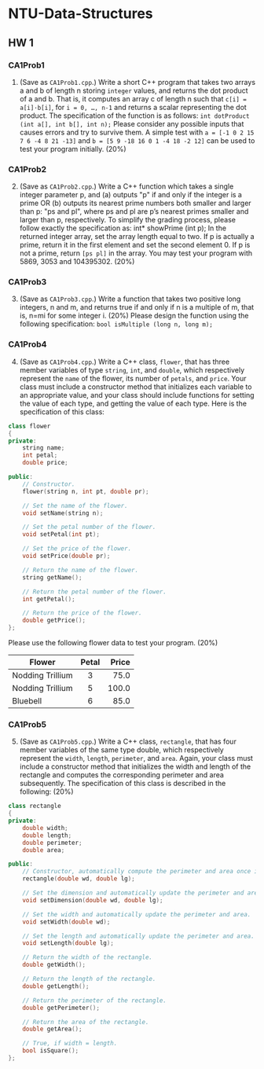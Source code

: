 # NTU-Data-Structures

## HW 1

### CA1Prob1

1. (Save as `CA1Prob1.cpp`.) Write a short C++ program that takes two arrays a
and b of length n storing `integer` values, and returns the dot product of a and b.
That is, it computes an array c of length n such that `c[i] = a[i]·b[i]`, for `i = 0, …, n-1` and returns a scalar representing the dot product. The specification of the
function is as follows: `int dotProduct (int a[], int b[], int n);`
Please consider any possible inputs that causes errors and try to survive them.
A simple test with `a = [-1 0 2 15 7 6 -4 8 21 -13]` and `b = [5 9 -18 16 0 1 -4 18 -2 12]`
can be used to test your program initially. (20%)


### CA1Prob2

2. (Save as `CA1Prob2.cpp`.) Write a C++ function which takes a single integer
parameter p, and (a) outputs "p" if and only if the integer is a prime OR (b)
outputs its nearest prime numbers both smaller and larger than p: "ps and pl",
where ps and pl are p’s nearest primes smaller and larger than p, respectively.
To simplify the grading process, please follow exactly the specification as:
int* showPrime (int p);
In the returned integer array, set the array length equal to two. If p is actually a
prime, return it in the first element and set the second element 0. If p is not a
prime, return `[ps pl]` in the array. You may test your program with 5869, 3053
and 104395302. (20%)


### CA1Prob3

3. (Save as `CA1Prob3.cpp`.) Write a function that takes two positive long
integers, n and m, and returns true if and only if n is a multiple of m, that is, n=mi
for some integer i. (20%)
Please design the function using the following specification:
`bool isMultiple (long n, long m);`


### CA1Prob4

4. (Save as `CA1Prob4.cpp`.) Write a C++ class, `flower`, that has three member
variables of type `string`, `int`, and `double`, which respectively represent the `name`
of the flower, its number of `petals`, and `price`. Your class must include a
constructor method that initializes each variable to an appropriate value, and
your class should include functions for setting the value of each type, and getting
the value of each type. Here is the specification of this class:

```c++
class flower
{
private:
	string name;
	int petal;
	double price;

public:
	// Constructor.
	flower(string n, int pt, double pr);

	// Set the name of the flower.
	void setName(string n);

	// Set the petal number of the flower.
	void setPetal(int pt);

	// Set the price of the flower.
	void setPrice(double pr);

	// Return the name of the flower.
	string getName();

	// Return the petal number of the flower.
	int getPetal();

	// Return the price of the flower.
	double getPrice();
};
```

Please use the following flower data to test your program. (20%)

| Flower           | Petal | Price |
| ---------------- | :---: | ----: |
| Nodding Trillium |   3   |  75.0 |
| Nodding Trillium |   5   | 100.0 |
| Bluebell         |   6   |  85.0 |


### CA1Prob5

5. (Save as `CA1Prob5.cpp`.) Write a C++ class, `rectangle`, that has four member
variables of the same type double, which respectively represent the `width`, `length`,
`perimeter`, and `area`. Again, your class must include a constructor method that
initializes the width and length of the rectangle and computes the corresponding
perimeter and area subsequently. The specification of this class is described in
the following: (20%)

```c++
class rectangle
{
private:
	double width;
	double length;
	double perimeter;
	double area;

public:
	// Constructor, automatically compute the perimeter and area once it is OK.
	rectangle(double wd, double lg);

	// Set the dimension and automatically update the perimeter and area.
	void setDimension(double wd, double lg);

	// Set the width and automatically update the perimeter and area.
	void setWidth(double wd);

	// Set the length and automatically update the perimeter and area.
	void setLength(double lg);

	// Return the width of the rectangle.
	double getWidth();

	// Return the length of the rectangle.
	double getLength();

	// Return the perimeter of the rectangle.
	double getPerimeter();

	// Return the area of the rectangle.
	double getArea();

	// True, if width = length.
	bool isSquare();
};
```
